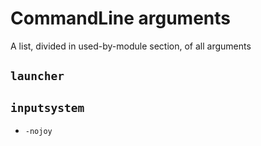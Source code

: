 # CommandLine arguments
A list, divided in used-by-module section, of all arguments

`launcher`
-

`inputsystem`
-
- `-nojoy`
